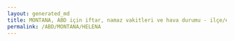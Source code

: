 ```yaml
---
layout: generated_md
title: MONTANA, ABD için iftar, namaz vakitleri ve hava durumu - ilçe/eyalet seç
permalink: /ABD/MONTANA/HELENA
---
```


<script type="text/javascript">
  var country = ABD;
  var city = MONTANA;
  var state = HELENA;
  var lat = 72;
  var lon = 21;
</script>
